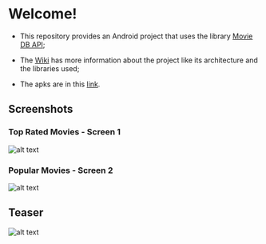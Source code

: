 # Welcome!

- This repository provides an Android project that uses the library  [Movie DB API](https://www.themoviedb.org);

- The [Wiki](https://github.com/tido4410/moviedatabaseapi/wiki) has more information about the project like its architecture and the libraries used;

- The apks are in this [link](https://github.com/tido4410/moviedatabaseapi/tree/master/apk).

## Screenshots

### Top Rated Movies - Screen 1

![alt text](https://raw.githubusercontent.com/tido4410/moviedatabaseapi/master/img/device-2018-08-31-011002.png)

### Popular Movies - Screen 2

![alt text](https://raw.githubusercontent.com/tido4410/moviedatabaseapi/master/img/device-2018-08-31-011050.png)

## Teaser

![alt text](https://github.com/tido4410/moviedatabaseapi/blob/master/img/teaser.gif)

